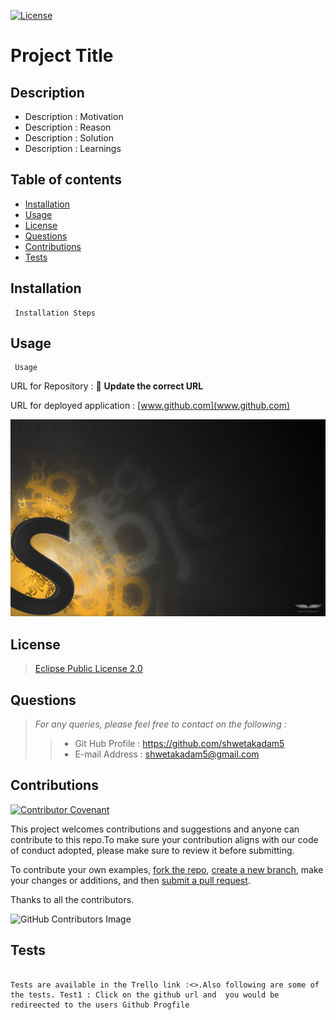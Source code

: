 [![License](https://img.shields.io/badge/License-EPL_1.0-red.svg)](https://opensource.org/licenses/EPL-1.0)

# Project Title

## Description 
- Description : Motivation 
-  Description : Reason 
- Description : Solution 
- Description : Learnings 


## Table of contents 
 - [Installation](#installation) 
 - [Usage](#usage) 
 - [License](#license) 
 - [Questions](#questions) 
 - [Contributions](#contributions) 
 - [Tests](#tests) 


## Installation 
	 Installation Steps 


## Usage 
	 Usage

 URL for Repository : 📝 **Update the correct URL** 


 URL for deployed application : [www.github.com](www.github.com) 

![Image Unavailable](./assets/images/sampleImage.jpg) 


## License 
> [Eclipse Public License 2.0](https://opensource.org/licenses/EPL-1.0)

## Questions 
>*For any queries, please feel free to contact on the following :*
>> - Git Hub Profile : <https://github.com/shwetakadam5>
>> - E-mail Address : <shwetakadam5@gmail.com>

## Contributions
[![Contributor Covenant](https://img.shields.io/badge/Contributor%20Covenant-2.1-4baaaa.svg)](https://www.contributor-covenant.org/version/2/1/code_of_conduct/code_of_conduct.md) 

 This project welcomes contributions and suggestions and anyone can contribute to this repo.To make sure your contribution aligns with our code of conduct adopted, please make sure to review it before submitting.

 To contribute your own examples, [fork the repo]( https://docs.github.com/en/pull-requests/collaborating-with-pull-requests/working-with-forks/about-forks), [create a new branch](https://docs.github.com/en/pull-requests/collaborating-with-pull-requests/proposing-changes-to-your-work-with-pull-requests/), make your changes or additions, and then [submit a pull request](https://docs.github.com/en/pull-requests/collaborating-with-pull-requests/proposing-changes-to-your-work-with-pull-requests/about-pull-requestsabout-branches).

 Thanks to all the contributors. 
 
 ![GitHub Contributors Image](https://contrib.rocks/image?repo=shwetakadam5/readme-generator)

## Tests
 ``` 

 Tests are available in the Trello link :<>.Also following are some of the tests. Test1 : Click on the github url and  you would be redireected to the users Github Progfile

 ``` 
